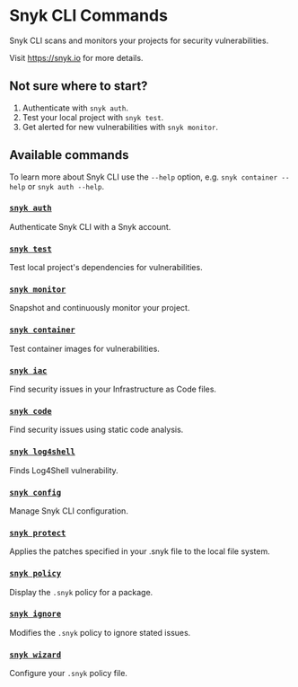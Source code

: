 # Snyk CLI Commands

Snyk CLI scans and monitors your projects for security vulnerabilities.

Visit https://snyk.io for more details.

## Not sure where to start?

1. Authenticate with `snyk auth`.
2. Test your local project with `snyk test`.
3. Get alerted for new vulnerabilities with `snyk monitor`.

## Available commands

To learn more about Snyk CLI use the `--help` option, e.g. `snyk container --help` or `snyk auth --help`.

### [`snyk auth`](./auth.md)

Authenticate Snyk CLI with a Snyk account.

### [`snyk test`](./test.md)

Test local project's dependencies for vulnerabilities.

### [`snyk monitor`](./monitor.md)

Snapshot and continuously monitor your project.

### [`snyk container`](./container.md)

Test container images for vulnerabilities.

### [`snyk iac`](./iac.md)

Find security issues in your Infrastructure as Code files.

### [`snyk code`](./code.md)

Find security issues using static code analysis.

### [`snyk log4shell`](./log4shell.md)

Finds Log4Shell vulnerability.

### [`snyk config`](./config.md)

Manage Snyk CLI configuration.

### [`snyk protect`](./protect.md)

Applies the patches specified in your .snyk file to the local file system.

### [`snyk policy`](./policy.md)

Display the `.snyk` policy for a package.

### [`snyk ignore`](./ignore.md)

Modifies the `.snyk` policy to ignore stated issues.

### [`snyk wizard`](./wizard.md)

Configure your `.snyk` policy file.
